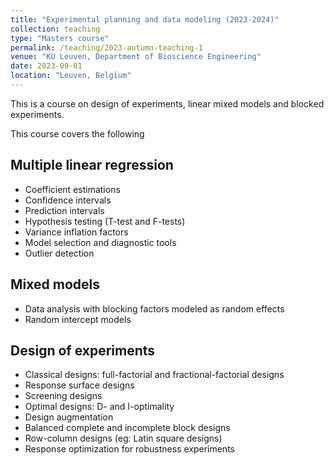 ```yaml
---
title: "Experimental planning and data modeling (2023-2024)"
collection: teaching
type: "Masters course"
permalink: /teaching/2023-autumn-teaching-1
venue: "KU Leuven, Department of Bioscience Engineering"
date: 2023-09-01
location: "Leuven, Belgium"
---
```


This is a course on design of experiments, linear mixed models and blocked experiments.

This course covers the following

Multiple linear regression
------
* Coefficient estimations
* Confidence intervals
* Prediction intervals
* Hypothesis testing (T-test and F-tests)
* Variance inflation factors
* Model selection and diagnostic tools
* Outlier detection

Mixed models
------
* Data analysis with blocking factors modeled as random effects
* Random intercept models

Design of experiments
------
* Classical designs: full-factorial and fractional-factorial designs
* Response surface designs
* Screening designs
* Optimal designs: D- and I-optimality
* Design augmentation
* Balanced complete and incomplete block designs
* Row-column designs (eg: Latin square designs)
* Response optimization for robustness experiments


